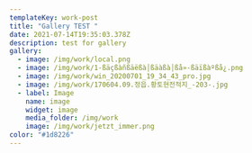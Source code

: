 ```yaml
---
templateKey: work-post
title: "Gallery TEST "
date: 2021-07-14T19:35:03.378Z
description: test for gallery
gallery:
  - image: /img/work/local.png
  - image: /img/work/1-ßäçßàñßäëßà│ßäàßà│ßå»-ßäïßàºßå¿.png
  - image: /img/work/win_20200701_19_34_43_pro.jpg
  - image: /img/work/170604.09.정읍.황토현전적지_-203-.jpg
  - label: Image
    name: image
    widget: image
    media_folder: /img/work
    image: /img/work/jetzt_immer.png
color: "#1d8226"
---
```

